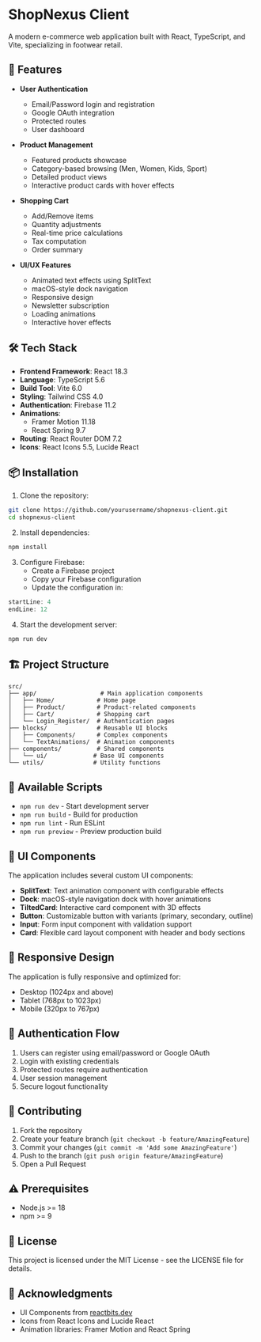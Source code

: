 # ShopNexus Client

A modern e-commerce web application built with React, TypeScript, and Vite, specializing in footwear retail.

## 🚀 Features

- **User Authentication**
  - Email/Password login and registration
  - Google OAuth integration
  - Protected routes
  - User dashboard

- **Product Management**
  - Featured products showcase
  - Category-based browsing (Men, Women, Kids, Sport)
  - Detailed product views
  - Interactive product cards with hover effects

- **Shopping Cart**
  - Add/Remove items
  - Quantity adjustments
  - Real-time price calculations
  - Tax computation
  - Order summary

- **UI/UX Features**
  - Animated text effects using SplitText
  - macOS-style dock navigation
  - Responsive design
  - Newsletter subscription
  - Loading animations
  - Interactive hover effects

## 🛠️ Tech Stack

- **Frontend Framework**: React 18.3
- **Language**: TypeScript 5.6
- **Build Tool**: Vite 6.0
- **Styling**: Tailwind CSS 4.0
- **Authentication**: Firebase 11.2
- **Animations**: 
  - Framer Motion 11.18
  - React Spring 9.7
- **Routing**: React Router DOM 7.2
- **Icons**: React Icons 5.5, Lucide React

## 📦 Installation

1. Clone the repository:
```bash
git clone https://github.com/yourusername/shopnexus-client.git
cd shopnexus-client
```

2. Install dependencies:
```bash
npm install
```

3. Configure Firebase:
   - Create a Firebase project
   - Copy your Firebase configuration
   - Update the configuration in:
```typescript:src/app/firebase.ts
startLine: 4
endLine: 12
```

4. Start the development server:
```bash
npm run dev
```

## 🏗️ Project Structure

```
src/
├── app/                  # Main application components
│   ├── Home/            # Home page
│   ├── Product/         # Product-related components
│   ├── Cart/            # Shopping cart
│   └── Login_Register/  # Authentication pages
├── blocks/              # Reusable UI blocks
│   ├── Components/      # Complex components
│   └── TextAnimations/  # Animation components
├── components/          # Shared components
│   └── ui/             # Base UI components
└── utils/              # Utility functions
```

## 🔧 Available Scripts

- `npm run dev` - Start development server
- `npm run build` - Build for production
- `npm run lint` - Run ESLint
- `npm run preview` - Preview production build

## 🎨 UI Components

The application includes several custom UI components:

- **SplitText**: Text animation component with configurable effects
- **Dock**: macOS-style navigation dock with hover animations
- **TiltedCard**: Interactive card component with 3D effects
- **Button**: Customizable button with variants (primary, secondary, outline)
- **Input**: Form input component with validation support
- **Card**: Flexible card layout component with header and body sections

## 📱 Responsive Design

The application is fully responsive and optimized for:
- Desktop (1024px and above)
- Tablet (768px to 1023px)
- Mobile (320px to 767px)

## 🔐 Authentication Flow

1. Users can register using email/password or Google OAuth
2. Login with existing credentials
3. Protected routes require authentication
4. User session management
5. Secure logout functionality

## 🤝 Contributing

1. Fork the repository
2. Create your feature branch (`git checkout -b feature/AmazingFeature`)
3. Commit your changes (`git commit -m 'Add some AmazingFeature'`)
4. Push to the branch (`git push origin feature/AmazingFeature`)
5. Open a Pull Request

## ⚠️ Prerequisites

- Node.js >= 18
- npm >= 9

## 📄 License

This project is licensed under the MIT License - see the LICENSE file for details.

## 🙏 Acknowledgments

- UI Components from [reactbits.dev](https://reactbits.dev)
- Icons from React Icons and Lucide React
- Animation libraries: Framer Motion and React Spring
